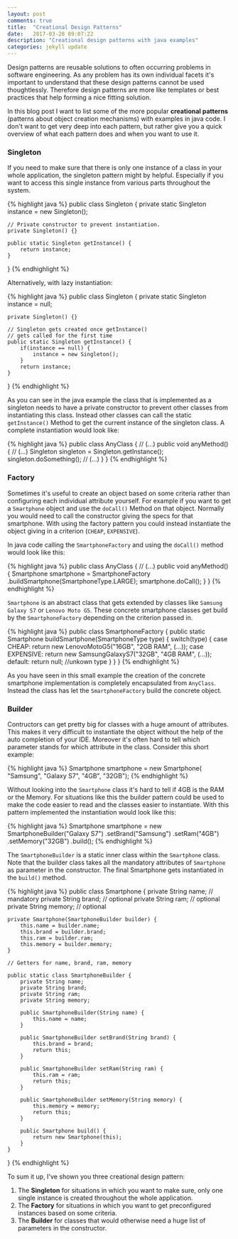 ```yaml
---
layout: post
comments: true
title:  "Creational Design Patterns"
date:   2017-03-28 09:07:22
description: "Creational design patterns with java examples"
categories: jekyll update
---
```

Design patterns are reusable solutions to often occurring problems in software engineering. As any problem has its own individual facets it's important to understand that these design patterns cannot be used thoughtlessly. Therefore design patterns are more like templates or best practices that help forming a nice fitting solution. 

In this blog post I want to list some of the more popular **creational patterns** (patterns about object creation mechanisms) with examples in java code. I don't want to get very deep into each pattern, but rather give you a quick overview of what each pattern does and when you want to use it.

### Singleton

If you need to make sure that there is only one instance of a class in your whole application, the singleton pattern might by helpful. Especially if you want to access this single instance from various parts throughout the system. 

{% highlight java %}
public class Singleton {
    private static Singleton instance = new Singleton();
    
    // Private constructor to prevent instantiation.
    private Singleton() {}

    public static Singleton getInstance() {
        return instance;
    }
}
{% endhighlight %}

Alternatively, with lazy instantiation:

{% highlight java %}
public class Singleton {
    private static Singleton instance = null;
    
    private Singleton() {}

    // Singleton gets created once getInstance() 
    // gets called for the first time
    public static Singleton getInstance() {
        if(instance == null) {
            instance = new Singleton();
        }
        return instance;
    }
}
{% endhighlight %}

As you can see in the java example the class that is implemented as a singleton needs to have a private constructor to prevent other classes from instantiating this class. Instead other classes can call the static `getInstance()` Method to get the current instance of the singleton class. A complete instantiation would look like:

{% highlight java %}
public class AnyClass {
    // (...)
    public void anyMethod() {
        // (...)
        Singleton singleton = Singleton.getInstance();
        singleton.doSomething();
        // (...)
    }
}
{% endhighlight %}

### Factory

Sometimes it's useful to create an object based on some criteria rather than configuring each individual attribute yourself. For example if you want to get a `Smartphone` object and use the `doCall()` Method on that object. Normally you would need to call the constructor giving the specs for that smartphone. With using the factory pattern you could instead instantiate the object giving in a criterion (`CHEAP`, `EXPENSIVE`).

In java code calling the `SmartphoneFactory` and using the `doCall()` method would look like this:

{% highlight java %}
public class AnyClass {
    // (...)
    public void anyMethod() {
        Smartphone smartphone = SmartphoneFactory
                .buildSmartphone(SmartphoneType.LARGE);
        smartphone.doCall();
    }
}
{% endhighlight %}

`Smartphone` is an abstract class that gets extended by classes like `Samsung Galaxy S7` or `Lenovo Moto G5`. These concrete smartphone classes get build by the `SmartphoneFactory` depending on the criterion passed in.

{% highlight java %}
public class SmartphoneFactory {
    public static Smartphone buildSmartphone(SmartphoneType type) {
        switch(type) {
            case CHEAP:
                return new LenovoMotoG5("16GB", "2GB RAM", (...));
            case EXPENSIVE:
                return new SamsungGalaxyS7("32GB", 
                        "4GB RAM", (...));
            default:
                return null; //unkown type
        }
    }
}
{% endhighlight %}

As you have seen in this small example the creation of the concrete smartphone implementation is completely encapsulated from `AnyClass`. Instead the class has let the `SmartphoneFactory` build the concrete object.

### Builder

Contructors can get pretty big for classes with a huge amount of attributes. This makes it very difficult to instantiate the object without the help of the auto completion of your IDE. Moreover it's often hard to tell which parameter stands for which attribute in the class. Consider this short example:

{% highlight java %}
Smartphone smartphone = new Smartphone(
                            "Samsung", "Galaxy S7", "4GB", "32GB");
{% endhighlight %}

Without looking into the `Smartphone` class it's hard to tell if 4GB is the RAM or the Memory. For situations like this the builder pattern could be used to make the code easier to read and the classes easier to instantiate. With this pattern implemented the instantiation would look like this:

{% highlight java %}
Smartphone smartphone = new SmartphoneBuilder("Galaxy S7")
        .setBrand("Samsung")
        .setRam("4GB")
        .setMemory("32GB")
        .build();
{% endhighlight %}

The `SmartphoneBuilder` is a static inner class within the `Smartphone` class. Note that the builder class takes all the mandatory attributes of `Smartphone` as parameter in the constructor. The final Smartphone gets instantiated in the `build()` method.

{% highlight java %}
public class Smartphone {
    private String name; // mandatory
    private String brand; // optional
    private String ram; // optional
    private String memory; // optional

    private Smartphone(SmartphoneBuilder builder) {
        this.name = builder.name;
        this.brand = builder.brand;
        this.ram = builder.ram;
        this.memory = builder.memory;
    }

    // Getters for name, brand, ram, memory

    public static class SmartphoneBuilder {
        private String name;
        private String brand;
        private String ram;
        private String memory;
        
        public SmartphoneBuilder(String name) {
            this.name = name;
        }
        
        public SmartphoneBuilder setBrand(String brand) {
            this.brand = brand;
            return this;
        }
        
        public SmartphoneBuilder setRam(String ram) {
            this.ram = ram;
            return this;
        }
        
        public SmartphoneBuilder setMemory(String memory) {
            this.memory = memory;
            return this;
        }
        
        public Smartphone build() {
            return new Smartphone(this);
        }
    }
}
{% endhighlight %}

To sum it up, I've shown you three creational design pattern: 
1. The **Singleton** for situations in which you want to make sure, only one single instance is created throughout the whole application.  
2. The **Factory** for situations in which you want to get preconfigured instances based on some criteria.
3. The **Builder** for classes that would otherwise need a huge list of parameters in the constructor.
